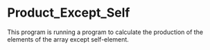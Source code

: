 # Product_Except_Self
This program is running a program to calculate the production of the elements of the array except self-element.
